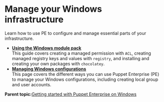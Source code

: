 # Manage your Windows infrastructure

Learn how to use PE to configure and manage essential parts of your infrastructure.

-   **[Using the Windows module pack](installing_and_using_windows_modules.md)**  
This guide covers creating a managed permission with `ACL`, creating managed registry keys and values with `registry`, and installing and creating your own packages with `chocolatey`.
-   **[Managing Windows configurations](managing_windows_configurations.md)**  
This page covers the different ways you can use Puppet Enterprise \(PE\) to manage your Windows configurations, including creating local group and user accounts.

**Parent topic:**[Getting started with Puppet Enterprise on Windows](windows_getting_started_guide.md)

